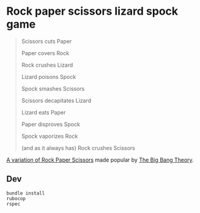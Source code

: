 # Rock paper scissors lizard spock game

> Scissors cuts Paper
>
> Paper covers Rock
>
> Rock crushes Lizard
>
> Lizard poisons Spock
>
> Spock smashes Scissors
>
> Scissors decapitates Lizard
>
> Lizard eats Paper
>
> Paper disproves Spock
>
> Spock vaporizes Rock
>
> (and as it always has) Rock crushes Scissors

[A variation of Rock Paper Scissors](http://www.samkass.com/theories/RPSSL.html) made popular by [The Big Bang Theory](https://bigbangtheory.fandom.com/wiki/Rock,_Paper,_Scissors,_Lizard,_Spock).

## Dev

    bundle install
    rubocop
    rspec
